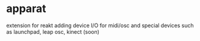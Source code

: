 apparat
=======

extension for reakt adding device I/O for midi/osc and special devices such as launchpad, leap osc, kinect (soon)
